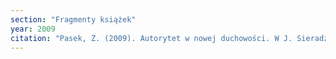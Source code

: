 ```yaml
---
section: "Fragmenty książek"
year: 2009
citation: "Pasek, Z. (2009). Autorytet w nowej duchowości. W J. Sieradzan (red.), Mit autorytetu – autorytet mitu (s. 153-165). Białystok."
---
```


